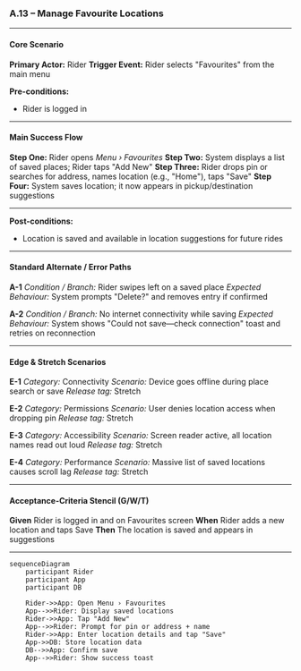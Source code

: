 ### A.13 – Manage Favourite Locations <MVP>

---

#### Core Scenario

**Primary Actor:** Rider
**Trigger Event:** Rider selects "Favourites" from the main menu

**Pre-conditions:**

* Rider is logged in

---

#### Main Success Flow

**Step One:** Rider opens *Menu › Favourites*
**Step Two:** System displays a list of saved places; Rider taps "Add New"
**Step Three:** Rider drops pin or searches for address, names location (e.g., "Home"), taps "Save"
**Step Four:** System saves location; it now appears in pickup/destination suggestions

---

**Post-conditions:**

* Location is saved and available in location suggestions for future rides

---

#### Standard Alternate / Error Paths

**A-1**
*Condition / Branch:* Rider swipes left on a saved place
*Expected Behaviour:* System prompts "Delete?" and removes entry if confirmed

**A-2**
*Condition / Branch:* No internet connectivity while saving
*Expected Behaviour:* System shows "Could not save—check connection" toast and retries on reconnection

---

#### Edge & Stretch Scenarios

**E-1**
*Category:* Connectivity
*Scenario:* Device goes offline during place search or save
*Release tag:* Stretch

**E-2**
*Category:* Permissions
*Scenario:* User denies location access when dropping pin
*Release tag:* Stretch

**E-3**
*Category:* Accessibility
*Scenario:* Screen reader active, all location names read out loud
*Release tag:* Stretch

**E-4**
*Category:* Performance
*Scenario:* Massive list of saved locations causes scroll lag
*Release tag:* Stretch

---

#### Acceptance-Criteria Stencil (G/W/T)

**Given** Rider is logged in and on Favourites screen
**When** Rider adds a new location and taps Save
**Then** The location is saved and appears in suggestions

---

```mermaid
sequenceDiagram
    participant Rider
    participant App
    participant DB

    Rider->>App: Open Menu › Favourites
    App-->>Rider: Display saved locations
    Rider->>App: Tap "Add New"
    App-->>Rider: Prompt for pin or address + name
    Rider->>App: Enter location details and tap "Save"
    App->>DB: Store location data
    DB-->>App: Confirm save
    App-->>Rider: Show success toast
```
